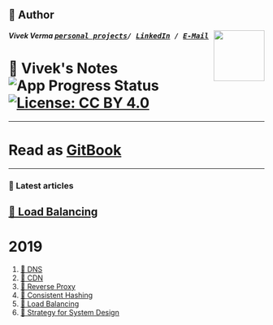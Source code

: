 ## 📝 Author
[<img src="https://avatars3.githubusercontent.com/u/7460661?v=4" align="right" height="100">](http://vixir.github.io)

##### Vivek Verma <kbd>[personal projects](https://vixir.github.io/)/ [LinkedIn](https://www.linkedin.com/in/vixir) / [E-Mail](mailto:vivek.verma@outlook.in)</kbd>


# 📓 Vivek's Notes  ![App Progress Status](https://img.shields.io/badge/Writing%20Status-In%20Progress-0520b7.svg?style=plastic) [![License: CC BY 4.0](https://img.shields.io/badge/License-CC%20BY%204.0-red.svg?colorB=91001a)](http://creativecommons.org/licenses/by/4.0/)

___
# Read as [GitBook](https://vixir.gitbook.io/gitinit/)
___

### 📰 Latest articles
[📝 Load Balancing](./2019/articles/Load_Balancer.md)
---

# 2019

1. [📝 DNS ](./2019/articles/DNS.md)
2. [📝 CDN ](./2019/articles/CDN.md)
3. [📝 Reverse Proxy](./2019/articles/Reverse_Proxy.md)
4. [📝 Consistent Hashing](./2019/articles/Consistent_Hashing.md)
5. [📝 Load Balancing](./2019/articles/Load_Balancer.md)
6. [📝 Strategy for System Design](./2019/articles/System_Design.md)

<!-- ![gif](./2019/assets/writing.gif) -->

<!-- Written by Vivek Verma (vivk274@gmail.com) .....copied from Daniel Deutsch-->
